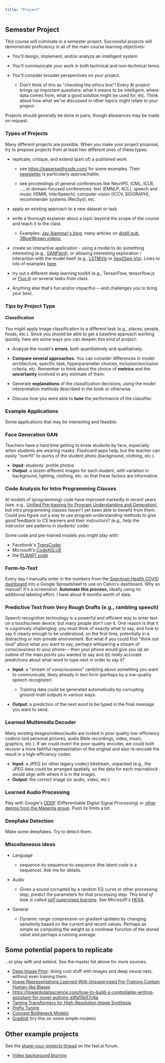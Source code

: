 ```yaml
---
title: "Project"
---
```


## Semester Project

This course will culminate in a semester project. Successful projects will demonstrate proficiency in all of the main course learning objectives:

-   You'll design, implement, and/or analyze an intelligent system

-   You'll communicate your work in both technical and non-technical terms

-   You'll consider broader perspectives on your project.

    -   Don't think of this as "checking the ethics box"! Every AI project brings up important questions: what it means to be intelligent, where data comes from, what a good solution might be used for, etc. Think about how what we've discussed in other topics might relate to your project.

Projects should generally be done in pairs, though allowances may be made on request.

### Types of Projects

Many different projects are possible. When you make your project proposal, try to propose projects from at least two different ones of these types:

-   replicate, critique, and extend (part of) a published work

    -   see <https://paperswithcode.com/> for some examples. Their [newsletter](https://paperswithcode.com/newsletter) is particularly approachable.

    -   see proceedings of general conferences like NeurIPS, ICML, ICLR, ..., or domain-focused conferences: text (EMNLP, ACL), speech and music (ISMIR, InterSpeech), computer vision (ICCV, SIGGRAPH), recommender systems (RecSys), etc.

-   apply an existing approach to a new dataset or task

-   write a thorough explainer about a topic beyond the scope of the course and teach it to the class

    -   Examples: [Jay Alammar's blog](https://jalammar.github.io/), many articles on [distill.pub](https://distill.pub/), [3Blue1Brown videos](https://www.youtube.com/c/3blue1brown),

-   create an interactive application - using a model to do something interesting (e.g., [GANPaint](https://ganpaint.io/)), or allowing interesting exploration / interaction with the model itself (e.g., [LSTMVis](http://lstm.seas.harvard.edu/) or [Seq2Seq-Vis](https://seq2seq-vis.io/)). Links to lots of examples [here](https://distill.pub/2020/communicating-with-interactive-articles/).

-   try out a different deep learning toolkit (e.g., TensorFlow, tensorflow.js or [Flux.jl](https://fluxml.ai/)) on several tasks from class

-   Anything else that's fun and/or impactful---and challenges you to bring your best.

### Tips by Project Type

#### Classification

You might apply image classification to a different task (e.g., places, people, foods, etc.). Since you should be able to get a baseline approach working quickly, here are some ways you can deepen this kind of project:

-   Analyze the model's **errors**, both quantitatively and qualitatively.

-   **Compare several approaches.** You can consider differences in model architecture, specific task, hyperparameter choices, inclusion/exclusion criteria, etc. Remember to think about the choice of **metrics** and the **uncertainty** involved in any estimate of them.

-   Generate **explanations** of the classification decisions, using the model interpretation methods described in the book or otherwise.

-   Discuss how you were able to **tune** the performance of the classifier.

### Example Applications

Some applications that may be interesting and feasible:

### Face Generation GAN

Teachers have a hard time getting to know students by face, especially when students are wearing masks. Flashcard apps help, but the teacher can easily "overfit" to quirks of the student photo (background, clothing, etc.).

-   **Input**: students' profile photos
-   **Output**: a dozen different images for each student, with variation in background, lighting, clothing, etc. so that these factors are informative

### Code Analysis for Intro Programming Classes

AI models of (programming) code have improved markedly in recent years (see, e.g., [Unified Pre-training for Program Understanding and Generation](https://arxiv.org/abs/2103.06333)), but intro programming classes haven't yet been able to benefit from them. Could you figure out a way to use program understanding methods to give good feedback to CS learners and their instructors? (e.g., help the instructor see patterns in students' code)

Some code and pre-trained models you might play with:

-   Facebook's [TransCoder](https://github.com/facebookresearch/TransCoder)
-   Microsoft's [CodeXGLUE](https://github.com/microsoft/CodeXGLUE)
-   the [PLBART code](https://github.com/wasiahmad/PLBART)

### Form-to-Text

Every day I manually enter in the numbers from the [Spectrum Health COVID dashboard](https://www.spectrumhealth.org/covid19) into a Google Spreadsheet to use on Calvin's dashboard. Why so manual? It's a screenshot. **Automate this process**, ideally using no additional labeling effort. I have about 6 months worth of data.

### Predictive Text from Very Rough Drafts (e.g., rambling speech)

Speech recognition technology is a powerful and efficient way to enter text on a touchscreen device, but many people don't use it. One reason is that it is cognitively challenging: you must think of exactly what to say, and how to say it clearly enough to be understood, on the first time, potentially in a distracting or non-private environment. But what if you could first "think out loud" about what you want to say, perhaps whispering a stream of consciousness to your phone---then your phone would give you (a) an outline of the main points you wanted to say and (b) really accurate predictions about what word to type next in order to say it?

-   **Input**: a "stream of consciousness" rambling about something you want to communicate, likely already in text form (perhaps by a low-quality speech recognizer)

    -   Training data could be generated automatically by corrupting ground-truth outputs in various ways.

-   **Output**: a prediction of the next word to be typed in the final message you want to send.

### Learned Multimedia Decoder

Many existing images/videos/audio are locked in poor quality low-efficiency codecs (old personal pictures, audio Bible recordings, video, music, graphics, etc.). If we could invert the poor-quality encoder, we could both recover a more faithful representation of the original and also re-encode the result in a high-efficiency codec.

-   **Input**: a JPEG (or other legacy codec) bitstream, unpacked (e.g., the JPEG data could be arranged spatially, so the data for each macroblock would align with where it is in the image).
-   **Output**: the correct image (or audio, video, etc.)

### Learned Audio Processing

Play with Google's [DDSP](https://github.com/magenta/ddsp) (Differentiable Digital Signal Processing) or [other demos from the Magenta group](https://github.com/magenta/magenta-demos). Push its limits a bit.

### Deepfake Detection

Make some deepfakes. Try to detect them.

### Miscellaneous ideas

-   Language

    -   sequence-to-sequence-to-sequence (the latent code is a sequence). Ask me for details.

-   Audio

    -   Given a sound corrupted by a random EQ curve or other processing step, predict the parameters for that processing step. *This kind of task is called [self supervised learning](https://lilianweng.github.io/lil-log/2019/11/10/self-supervised-learning.html).* See Microsoft's [HEXA](https://www.microsoft.com/en-us/research/blog/hexa-self-supervised-pretraining-with-hard-examples-improves-visual-representations/).

-   General

    -   Dynamic range compression on gradient updates by changing sensitivity based on the current and recent values. Perhaps as simple as computing the weight as a nonlinear function of the stored value and perhaps a running average.

## Some potential papers to replicate

...or play with and extend. See the master list above for more sources.

-   [Deep Image Prior](https://dmitryulyanov.github.io/deep_image_prior): doing cool stuff with images and deep neural nets, without even training them.
-   [Image Representations Learned With Unsupervised Pre-Training Contain Human-like Biases](https://arxiv.org/abs/2010.15052)
-   <https://towardsdatascience.com/how-to-build-a-controllable-writing-assistant-for-novel-authors-a9fa15b57c6a>
-   [Taming Transformers for High-Resolution Image Synthesis](https://compvis.github.io/taming-transformers/)
-   [Prefix Tuning](https://arxiv.org/pdf/2101.00190.pdf)
-   [Concept Bottleneck Models](https://arxiv.org/abs/2007.04612)
-   [GradInit](https://paperswithcode.com/paper/gradinit-learning-to-initialize-neural) (try this on some simple models)

## Other example projects

See the [share-your-projects thread](https://forums.fast.ai/t/share-your-v2-projects-here/65757) on the fast.ai forum.

-   [Video background blurring](https://deeplearning.berlin/fastai/privacy/getting%20started/2021/02/09/Background-Blur-Part-1.html)
